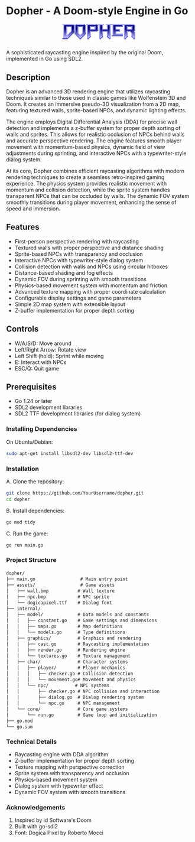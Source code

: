 # Dopher - A Doom-style Engine in Go

<p align="center">
  <img src="./assets/logo.png" alt="Dopher Logo" width="200"/>
</p>

A sophisticated raycasting engine inspired by the original Doom, implemented in Go using SDL2.

## Description

Dopher is an advanced 3D rendering engine that utilizes raycasting techniques similar to those used in classic games like Wolfenstein 3D and Doom. It creates an immersive pseudo-3D visualization from a 2D map, featuring textured walls, sprite-based NPCs, and dynamic lighting effects.

The engine employs Digital Differential Analysis (DDA) for precise wall detection and implements a z-buffer system for proper depth sorting of walls and sprites. This allows for realistic occlusion of NPCs behind walls and accurate perspective rendering. The engine features smooth player movement with momentum-based physics, dynamic field of view adjustments during sprinting, and interactive NPCs with a typewriter-style dialog system.

At its core, Dopher combines efficient raycasting algorithms with modern rendering techniques to create a seamless retro-inspired gaming experience. The physics system provides realistic movement with momentum and collision detection, while the sprite system handles transparent NPCs that can be occluded by walls. The dynamic FOV system smoothly transitions during player movement, enhancing the sense of speed and immersion.

## Features

- First-person perspective rendering with raycasting
- Textured walls with proper perspective and distance shading
- Sprite-based NPCs with transparency and occlusion
- Interactive NPCs with typewriter-style dialog system
- Collision detection with walls and NPCs using circular hitboxes
- Distance-based shading and fog effects
- Dynamic FOV during sprinting with smooth transitions
- Physics-based movement system with momentum and friction
- Advanced texture mapping with proper coordinate calculation
- Configurable display settings and game parameters
- Simple 2D map system with extensible layout
- Z-buffer implementation for proper depth sorting

## Controls

- W/A/S/D: Move around
- Left/Right Arrow: Rotate view
- Left Shift (hold): Sprint while moving
- E: Interact with NPCs
- ESC/Q: Quit game

## Prerequisites

- Go 1.24 or later
- SDL2 development libraries
- SDL2 TTF development libraries (for dialog system)

### Installing Dependencies

On Ubuntu/Debian:

```bash
sudo apt-get install libsdl2-dev libsdl2-ttf-dev
```

### Installation

A. Clone the repository:

```bash
git clone https://github.com/YourUsername/dopher.git
cd dopher
```

B. Install dependencies:

```bash
go mod tidy
```

C. Run the game:

```bash
go run main.go
```

### Project Structure

```struct
dopher/
├── main.go                 # Main entry point
├── assets/                 # Game assets
│   ├── wall.bmp           # Wall texture
│   ├── npc.bmp            # NPC sprite
│   └── dogicapixel.ttf    # Dialog font
├── internal/
│   ├── model/             # Data models and constants
│   │   ├── constant.go    # Game settings and dimensions
│   │   ├── maps.go        # Map definitions
│   │   └── models.go      # Type definitions
│   ├── graphics/          # Graphics and rendering
│   │   ├── cast.go        # Raycasting implementation
│   │   ├── render.go      # Rendering engine
│   │   └── textures.go    # Texture management
│   ├── char/              # Character systems
│   │   ├── player/        # Player mechanics
│   │   │   ├── checker.go # Collision detection
│   │   │   └── movement.go# Movement and physics
│   │   └── npc/          # NPC systems
│   │       ├── checker.go # NPC collision and interaction
│   │       ├── dialog.go  # Dialog rendering system
│   │       └── npc.go     # NPC management
│   └── core/              # Core game systems
│       └── run.go         # Game loop and initialization
├── go.mod
└── go.sum
```

### Technical Details

- Raycasting engine with DDA algorithm
- Z-buffer implementation for proper depth sorting
- Texture mapping with perspective correction
- Sprite system with transparency and occlusion
- Physics-based movement system
- Dialog system with typewriter effect
- Dynamic FOV system with smooth transitions

### Acknowledgements

1. Inspired by id Software's Doom
2. Built with go-sdl2
3. Font: Dogica Pixel by Roberto Mocci
